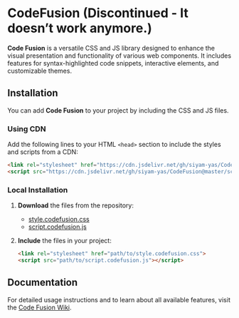 # CodeFusion (Discontinued - It doesn’t work anymore.)

**Code Fusion** is a versatile CSS and JS library designed to enhance the visual presentation and functionality of various web components. It includes features for syntax-highlighted code snippets, interactive elements, and customizable themes. 



## Installation

You can add **Code Fusion** to your project by including the CSS and JS files. 

### Using CDN

Add the following lines to your HTML `<head>` section to include the styles and scripts from a CDN:

```html
<link rel="stylesheet" href="https://cdn.jsdelivr.net/gh/siyam-yas/CodeFusion@master/style.codefusion.css">
<script src="https://cdn.jsdelivr.net/gh/siyam-yas/CodeFusion@master/script.codefusion.js"></script>
```

### Local Installation

1. **Download** the files from the repository:
   - [style.codefusion.css](https://cdn.jsdelivr.net/gh/siyam-yas/CodeFusion@master/style.codefusion.css)
   - [script.codefusion.js](https://cdn.jsdelivr.net/gh/siyam-yas/CodeFusion@master/script.codefusion.js)

2. **Include** the files in your project:

   ```html
   <link rel="stylesheet" href="path/to/style.codefusion.css">
   <script src="path/to/script.codefusion.js"></script>
   ```

## Documentation

For detailed usage instructions and to learn about all available features, visit the [Code Fusion Wiki](https://github.com/siyam-yas/CodeFusion/wiki). 
